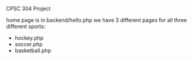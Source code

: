 CPSC 304 Project

home page is in backend/hello.php
we have 3 different pages for all three different sports:
*  hockey.php
*  soccer.php
*  basketball.php

